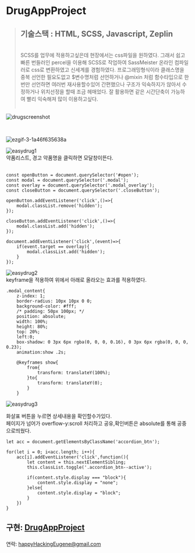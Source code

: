 # DrugAppProject
>
> <h2>기술스택 : HTML, SCSS, Javascript, Zeplin</h2><br>
> SCSS를 업무에 적용하고싶은데 현장에서는 css파일을 원하였다. 그래서 쉽고빠른 번들러인 percel을 이용해 SCSS로 작업하여 SassMeister 온라인 컴파일러로 css로 변환하였고 신세계를 경험하였다. 프로그래밍형식이라 클래스명을 중복 선언한 필요도없고 $변수명처럼 선언하거나 @mixin 처럼 함수타입으로 한번만 선언하면 여러번 재사용할수있어 간편했으나 구조가 익숙하지가 않아서 수정하거나 위치선정을 할때 조금 헤매었다. 잘 활용하면 같은 시간단축이 가능하여 빨리 익숙해져 많이 이용하고싶다.<br><br>

![drugscreenshot](https://user-images.githubusercontent.com/59987309/104851758-44ab8a00-593a-11eb-8856-c17fd910eb26.jpg)

<br>

![ezgif-3-1a46f635638a](https://user-images.githubusercontent.com/59987309/96550384-c3693a80-12eb-11eb-8a0c-cc7d4922a511.gif)

![easydrug1](https://user-images.githubusercontent.com/59987309/95147062-96306e80-07ba-11eb-9143-064ab1d0dc3c.png)<br>
약품리스트, 경고 약품명을 클릭하면 모달창이뜬다.<br><br>

    const openButton = document.querySelector('#open');
    const modal = document.querySelector('.modal');
    const overlay = document.querySelector('.modal_overlay');
    const closeButton = document.querySelector('.closeButton');

    openButton.addEventListener('click',()=>{
        modal.classList.remove('hidden');
    });

    closeButton.addEventListener('click',()=>{
        modal.classList.add('hidden');
    });

    document.addEventListener('click',(event)=>{
        if(event.target == overlay){
            modal.classList.add('hidden');
        }
    });
![easydrug2](https://user-images.githubusercontent.com/59987309/95147082-a6484e00-07ba-11eb-91ee-36fefc5659d9.png)<br>
keyframe을 적용하여 위에서 아래로 올라오는 효과를 적용하였다.

    .modal_content{
        z-index: 1;
        border-radius: 10px 10px 0 0;
        background-color: #fff;
        /* padding: 50px 100px; */
        position: absolute;
        width: 100%;
        height: 80%;
        top: 20%;
        left:0;
        box-shadow: 0 3px 6px rgba(0, 0, 0, 0.16), 0 3px 6px rgba(0, 0, 0, 0.23);    
        animation:show .2s;

        @keyframes show{
            from{
                transform: translateY(100%);
            }to{
                transform: translateY(0);
            }
        }

![easydrug3](https://user-images.githubusercontent.com/59987309/95147089-aba59880-07ba-11eb-82e7-1f3b71b4e9b2.png)

화살표 버튼을 누르면 상세내용을 확인할수가있다.<br> 페이지가 넘어가 overflow-y:scroll 처리하고 공유,확인버튼은 absolute를 통해 공중으로띄웠다.

    let acc = document.getElementsByClassName('accordion_btn');

    for(let i = 0; i<acc.length; i++){
        acc[i].addEventListener('click',function(){
            let content = this.nextElementSibling;
            this.classList.toggle('.accordion_btn--active');        
            
            if(content.style.display === "block"){
                content.style.display = "none";
            }else{
                content.style.display = "block";
            }
        })
    }


구현: <a href="https://leeeugene1.github.io/DrugAppProject/">DrugAppProject</a></p>
--
연락: <a href="mailto:happyHackingEugene@gmail.com">happyHackingEugene@gmail.com</a></p>
